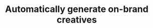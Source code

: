 ---
name: placid
host: placid.app
origin: https://placid.app
pathname: /
search: ''
href: https://placid.app/
title: Automatically generate on-brand creatives
ogTitle: Automatically generate on-brand creatives
twitterTitle: Automatically generate on-brand creatives
description: >-
  Placid lets you auto-generate creatives from custom templates via API or
  nocode solutions ➔ Start your creative automation for free!
ogDescription: >-
  Placid lets you auto-generate creatives from custom templates via API or
  nocode solutions ➔ Start your creative automation for free!
image: https://placid.app/images/og-image.jpg
ogImage: https://placid.app/images/og-image.jpg
twitterImage: ''
keywords: ''
logo: ''

---